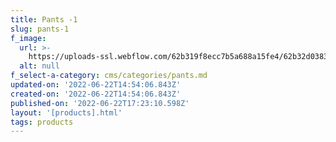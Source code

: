 ```yaml
---
title: Pants -1
slug: pants-1
f_image:
  url: >-
    https://uploads-ssl.webflow.com/62b319f8ecc7b5a688a15fe4/62b32d03837695baaa14ecda_Shot_03_026_R.jpg
  alt: null
f_select-a-category: cms/categories/pants.md
updated-on: '2022-06-22T14:54:06.843Z'
created-on: '2022-06-22T14:54:06.843Z'
published-on: '2022-06-22T17:23:10.598Z'
layout: '[products].html'
tags: products
---
```



